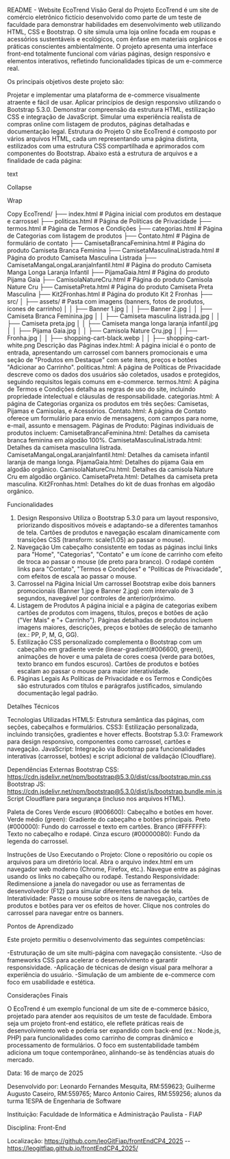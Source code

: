 README - Website EcoTrend
Visão Geral do Projeto
EcoTrend é um site de comércio eletrônico fictício desenvolvido como parte de um teste de faculdade para demonstrar habilidades em desenvolvimento web utilizando HTML, CSS e Bootstrap. O site simula uma loja online focada em roupas e acessórios sustentáveis e ecológicos, com ênfase em materiais orgânicos e práticas conscientes ambientalmente. O projeto apresenta uma interface front-end totalmente funcional com várias páginas, design responsivo e elementos interativos, refletindo funcionalidades típicas de um e-commerce real.

Os principais objetivos deste projeto são:

Projetar e implementar uma plataforma de e-commerce visualmente atraente e fácil de usar.
Aplicar princípios de design responsivo utilizando o Bootstrap 5.3.0.
Demonstrar compreensão da estrutura HTML, estilização CSS e integração de JavaScript.
Simular uma experiência realista de compras online com listagem de produtos, páginas detalhadas e documentação legal.
Estrutura do Projeto
O site EcoTrend é composto por vários arquivos HTML, cada um representando uma página distinta, estilizados com uma estrutura CSS compartilhada e aprimorados com componentes do Bootstrap. Abaixo está a estrutura de arquivos e a finalidade de cada página:

text

Collapse

Wrap

Copy
EcoTrend/
├── index.html                # Página inicial com produtos em destaque e carrossel
├── politicas.html            # Página de Políticas de Privacidade
├── termos.html               # Página de Termos e Condições
├── categorias.html           # Página de Categorias com listagem de produtos
├── Contato.html              # Página de formulário de contato
├── CamisetaBrancaFeminina.html      # Página do produto Camiseta Branca Feminina
├── CamisetaMasculinaListrada.html   # Página do produto Camiseta Masculina Listrada
├── CamisetaMangaLongaLaranjaInfantil.html  # Página do produto Camiseta Manga Longa Laranja Infantil
├── PijamaGaia.html           # Página do produto Pijama Gaia
├── CamisolaNatureCru.html    # Página do produto Camisola Nature Cru
├── CamisetaPreta.html        # Página do produto Camiseta Preta Masculina
├── Kit2Fronhas.html          # Página do produto Kit 2 Fronhas
├── src/
│   ├── assets/              # Pasta com imagens (banners, fotos de produtos, ícones de carrinho)
│   │   ├── Banner 1.jpg
│   │   ├── Banner 2.jpg
│   │   ├── Camiseta Branca Feminina.jpg
│   │   ├── Camiseta masculina listrada.jpg
│   │   ├── Camiseta preta.jpg
│   │   ├── Camiseta manga longa laranja infantil.jpg
│   │   ├── Pijama Gaia.jpg
│   │   ├── Camisola Nature Cru.jpg
│   │   ├── Fronha.jpg
│   │   ├── shopping-cart-black.webp
│   │   ├── shopping-cart-white.png
Descrição das Páginas
index.html: A página inicial é o ponto de entrada, apresentando um carrossel com banners promocionais e uma seção de "Produtos em Destaque" com sete itens, preços e botões "Adicionar ao Carrinho".
politicas.html: A página de Políticas de Privacidade descreve como os dados dos usuários são coletados, usados e protegidos, seguindo requisitos legais comuns em e-commerce.
termos.html: A página de Termos e Condições detalha as regras de uso do site, incluindo propriedade intelectual e cláusulas de responsabilidade.
categorias.html: A página de Categorias organiza os produtos em três seções: Camisetas, Pijamas e Camisolas, e Acessórios.
Contato.html: A página de Contato oferece um formulário para envio de mensagens, com campos para nome, e-mail, assunto e mensagem.
Páginas de Produto: Páginas individuais de produtos incluem:
CamisetaBrancaFeminina.html: Detalhes da camiseta branca feminina em algodão 100%.
CamisetaMasculinaListrada.html: Detalhes da camiseta masculina listrada.
CamisetaMangaLongaLaranjaInfantil.html: Detalhes da camiseta infantil laranja de manga longa.
PijamaGaia.html: Detalhes do pijama Gaia em algodão orgânico.
CamisolaNatureCru.html: Detalhes da camisola Nature Cru em algodão orgânico.
CamisetaPreta.html: Detalhes da camiseta preta masculina.
Kit2Fronhas.html: Detalhes do kit de duas fronhas em algodão orgânico.

Funcionalidades
1. Design Responsivo
Utiliza o Bootstrap 5.3.0 para um layout responsivo, priorizando dispositivos móveis e adaptando-se a diferentes tamanhos de tela.
Cartões de produtos e navegação escalam dinamicamente com transições CSS (transform: scale(1.05) ao passar o mouse).
2. Navegação
Um cabeçalho consistente em todas as páginas inclui links para "Home", "Categorias", "Contato" e um ícone de carrinho com efeito de troca ao passar o mouse (de preto para branco).
O rodapé contém links para "Contato", "Termos e Condições" e "Políticas de Privacidade", com efeitos de escala ao passar o mouse.
3. Carrossel na Página Inicial
Um carrossel Bootstrap exibe dois banners promocionais (Banner 1.jpg e Banner 2.jpg) com intervalo de 3 segundos, navegável por controles de anterior/próximo.
4. Listagem de Produtos
A página inicial e a página de categorias exibem cartões de produtos com imagens, títulos, preços e botões de ação ("Ver Mais" e "+ Carrinho").
Páginas detalhadas de produtos incluem imagens maiores, descrições, preços e botões de seleção de tamanho (ex.: PP, P, M, G, GG).
5. Estilização
CSS personalizado complementa o Bootstrap com um cabeçalho em gradiente verde (linear-gradient(#006600, green)), animações de hover e uma paleta de cores coesa (verde para botões, texto branco em fundos escuros).
Cartões de produtos e botões escalam ao passar o mouse para maior interatividade.
6. Páginas Legais
As Políticas de Privacidade e os Termos e Condições são estruturados com títulos e parágrafos justificados, simulando documentação legal padrão.

Detalhes Técnicos

Tecnologias Utilizadas
HTML5: Estrutura semântica das páginas, com seções, cabeçalhos e formulários.
CSS3: Estilização personalizada, incluindo transições, gradientes e hover effects.
Bootstrap 5.3.0: Framework para design responsivo, componentes como carrossel, cartões e navegação.
JavaScript: Integração via Bootstrap para funcionalidades interativas (carrossel, botões) e script adicional de validação (Cloudflare).

Dependências Externas
Bootstrap CSS: https://cdn.jsdelivr.net/npm/bootstrap@5.3.0/dist/css/bootstrap.min.css
Bootstrap JS: https://cdn.jsdelivr.net/npm/bootstrap@5.3.0/dist/js/bootstrap.bundle.min.js
Script Cloudflare para segurança (incluso nos arquivos HTML).

Paleta de Cores
Verde escuro (#006600): Cabeçalho e botões em hover.
Verde médio (green): Gradiente do cabeçalho e botões principais.
Preto (#000000): Fundo do carrossel e texto em cartões.
Branco (#FFFFFF): Texto no cabeçalho e rodapé.
Cinza escuro (#00000080): Fundo da legenda do carrossel.

Instruções de Uso
Executando o Projeto:
Clone o repositório ou copie os arquivos para um diretório local.
Abra o arquivo index.html em um navegador web moderno (Chrome, Firefox, etc.).
Navegue entre as páginas usando os links no cabeçalho ou rodapé.
Testando Responsividade:
Redimensione a janela do navegador ou use as ferramentas de desenvolvedor (F12) para simular diferentes tamanhos de tela.
Interatividade:
Passe o mouse sobre os itens de navegação, cartões de produtos e botões para ver os efeitos de hover.
Clique nos controles do carrossel para navegar entre os banners.

Pontos de Aprendizado

Este projeto permitiu o desenvolvimento das seguintes competências:

-Estruturação de um site multi-página com navegação consistente.
-Uso de frameworks CSS para acelerar o desenvolvimento e garantir responsividade.
-Aplicação de técnicas de design visual para melhorar a experiência do usuário.
-Simulação de um ambiente de e-commerce com foco em usabilidade e estética.

Considerações Finais

O EcoTrend é um exemplo funcional de um site de e-commerce básico, projetado para atender aos requisitos de um teste de faculdade. Embora seja um projeto front-end estático, ele reflete práticas reais de desenvolvimento web e poderia ser expandido com back-end (ex.: Node.js, PHP) para funcionalidades como carrinho de compras dinâmico e processamento de formulários. O foco em sustentabilidade também adiciona um toque contemporâneo, alinhando-se às tendências atuais do mercado.

Data: 16 de março de 2025

Desenvolvido por: Leonardo Fernandes Mesquita, RM:559623; Guilherme Augusto Caseiro, RM:559765; Marco Antonio Caires, RM:559256; alunos da turma 1ESPA de Engenharia de Software

Instituição: Faculdade de Informática e Administração Paulista - FIAP

Disciplina: Front-End

Localização: https://github.com/leoGitFiap/frontEndCP4_2025 -- https://leogitfiap.github.io/frontEndCP4_2025/ 
